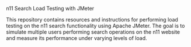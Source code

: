 n11 Search Load Testing with JMeter


This repository contains resources and instructions for performing load testing on the n11 search functionality using Apache JMeter. The goal is to simulate multiple users performing search operations on the n11 website and measure its performance under varying levels of load.

